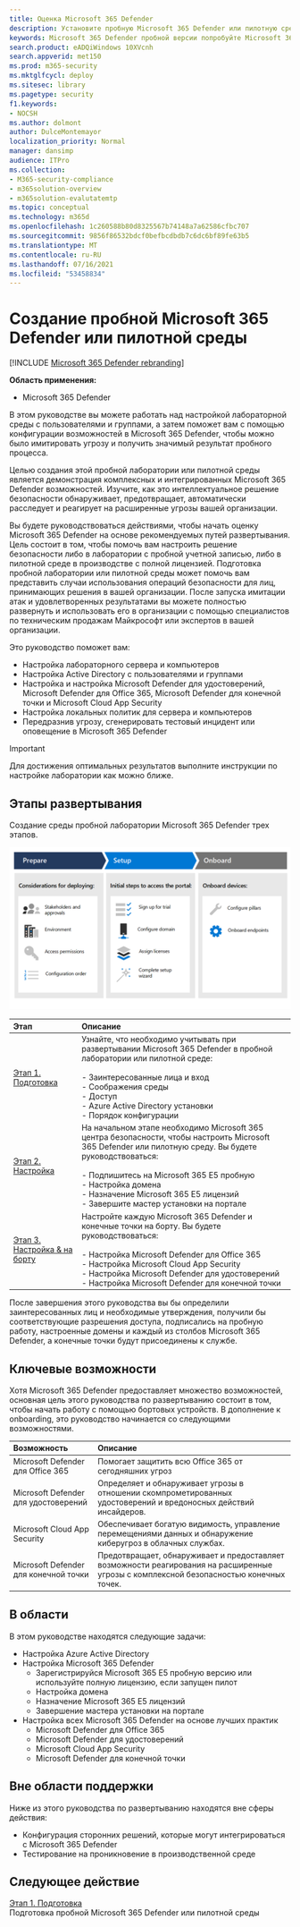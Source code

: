 ```yaml
---
title: Оценка Microsoft 365 Defender
description: Установите пробную Microsoft 365 Defender или пилотную среду, чтобы опробовать и испытать решение безопасности, предназначенное для защиты устройств, удостоверений, данных и приложений в организации.
keywords: Microsoft 365 Defender пробной версии попробуйте Microsoft 365 Defender, оцените Microsoft 365 Defender, Microsoft 365 Defender лаборатории оценки, пилот Microsoft 365 Defender, кибербезопасность, расширенные постоянные угрозы, безопасность предприятия, устройства, устройства, удостоверения, пользователей, данные, приложения, инциденты, автоматическое расследование и исправление, продвинутая охота
search.product: eADQiWindows 10XVcnh
search.appverid: met150
ms.prod: m365-security
ms.mktglfcycl: deploy
ms.sitesec: library
ms.pagetype: security
f1.keywords:
- NOCSH
ms.author: dolmont
author: DulceMontemayor
localization_priority: Normal
manager: dansimp
audience: ITPro
ms.collection:
- M365-security-compliance
- m365solution-overview
- m365solution-evalutatemtp
ms.topic: conceptual
ms.technology: m365d
ms.openlocfilehash: 1c260588b80d8325567b74148a7a62586cfbc707
ms.sourcegitcommit: 9856f86532bdcf0befbcdbdb7c6dc6bf89fe63b5
ms.translationtype: MT
ms.contentlocale: ru-RU
ms.lasthandoff: 07/16/2021
ms.locfileid: "53458834"
---
```

# <a name="create-a-microsoft-365-defender-trial-lab-or-pilot-environment"></a>Создание пробной Microsoft 365 Defender или пилотной среды 

[!INCLUDE [Microsoft 365 Defender rebranding](../includes/microsoft-defender.md)]


**Область применения:**
- Microsoft 365 Defender


В этом руководстве вы можете работать над настройкой лабораторной среды с пользователями и группами, а затем поможет вам с помощью конфигурации возможностей в Microsoft 365 Defender, чтобы можно было имитировать угрозу и получить значимый результат пробного процесса. 

Целью создания этой пробной лаборатории или пилотной среды является демонстрация комплексных и интегрированных Microsoft 365 Defender возможностей. Изучите, как это интеллектуальное решение безопасности обнаруживает, предотвращает, автоматически расследует и реагирует на расширенные угрозы вашей организации. 


Вы будете руководствоваться действиями, чтобы начать оценку Microsoft 365 Defender на основе рекомендуемых путей развертывания. Цель состоит в том, чтобы помочь вам настроить решение безопасности либо в лаборатории с пробной учетной записью, либо в пилотной среде в производстве с полной лицензией. Подготовка пробной лаборатории или пилотной среды может помочь вам представить случаи использования операций безопасности для лиц, принимающих решения в вашей организации. После запуска имитации атак и удовлетворенных результатами вы можете полностью развернуть и использовать его в организации с помощью специалистов по техническим продажам Майкрософт или экспертов в вашей организации. 

Это руководство поможет вам:
- Настройка лабораторного сервера и компьютеров
- Настройка Active Directory с пользователями и группами
- Настройка и настройка Microsoft Defender для удостоверений, Microsoft Defender для Office 365, Microsoft Defender для конечной точки и Microsoft Cloud App Security
- Настройка локальных политик для сервера и компьютеров
- Передразнив угрозу, сгенерировать тестовый инцидент или оповещение в Microsoft 365 Defender

>[!IMPORTANT]
>Для достижения оптимальных результатов выполните инструкции по настройке лаборатории как можно ближе.


## <a name="deployment-phases"></a>Этапы развертывания

Создание среды пробной лаборатории Microsoft 365 Defender трех этапов.

![Этапы развертывания: подготовка, настройка, бортовой](../../media/evaluation-guide-phases.png)

|Этап | Описание | 
|:-------|:-----|
|[Этап 1. Подготовка](prepare-m365d-eval.md)| Узнайте, что необходимо учитывать при развертывании Microsoft 365 Defender в пробной лаборатории или пилотной среде: <br><br>- Заинтересованные лица и вход <br> - Соображения среды <br>- Доступ <br>- Azure Active Directory установки <br> - Порядок конфигурации
|[Этап 2. Настройка](setup-m365deval.md)|  На начальном этапе необходимо Microsoft 365 центра безопасности, чтобы настроить Microsoft 365 Defender или пилотную среду. Вы будете руководствоваться:<br><br>- Подпишитесь на Microsoft 365 E5 пробную <br>  - Настройка домена<br>- Назначение Microsoft 365 E5 лицензий<br>- Завершите мастер установки на портале|
|[Этап 3. Настройка & на борту](config-m365d-eval.md) | Настройте каждую Microsoft 365 Defender и конечные точки на борту. Вы будете руководствоваться:<br><br>- Настройка Microsoft Defender для Office 365<br>- Настройка Microsoft Cloud App Security<br>- Настройка Microsoft Defender для удостоверений<br>- Настройка Microsoft Defender для конечной точки


После завершения этого руководства вы бы определили заинтересованных лиц и необходимые утверждения, получили бы соответствующие разрешения доступа, подписались на пробную работу, настроенные домены и каждый из столбов Microsoft 365 Defender, а конечные точки будут присоединены к службе.

## <a name="key-capabilities"></a>Ключевые возможности

Хотя Microsoft 365 Defender предоставляет множество возможностей, основная цель этого руководства по развертыванию состоит в том, чтобы начать работу с помощью бортовых устройств. В дополнение к onboarding, это руководство начинается со следующими возможностями.


Возможность | Описание 
:---|:---
Microsoft Defender для Office 365 | Помогает защитить всю Office 365 от сегодняшних угроз
Microsoft Defender для удостоверений | Определяет и обнаруживает угрозы в отношении скомпрометированных удостоверений и вредоносных действий инсайдеров.
Microsoft Cloud App Security | Обеспечивает богатую видимость, управление перемещениями данных и обнаружение киберугроз в облачных службах.
Microsoft Defender для конечной точки | Предотвращает, обнаруживает и предоставляет возможности реагирования на расширенные угрозы с комплексной безопасностью конечных точек.


## <a name="in-scope"></a>В области

В этом руководстве находятся следующие задачи:
-   Настройка Azure Active Directory
-   Настройка Microsoft 365 Defender
    -   Зарегистрируйся Microsoft 365 E5 пробную версию или используйте полную лицензию, если запущен пилот
    -   Настройка домена
    -   Назначение Microsoft 365 E5 лицензий
    -   Завершение мастера установки на портале
-   Настройка всех Microsoft 365 Defender на основе лучших практик
    -   Microsoft Defender для Office 365
    -   Microsoft Defender для удостоверений
    -   Microsoft Cloud App Security
    -   Microsoft Defender для конечной точки

## <a name="out-of-scope"></a>Вне области поддержки

Ниже из этого руководства по развертыванию находятся вне сферы действия:

-   Конфигурация сторонних решений, которые могут интегрироваться с Microsoft 365 Defender
-   Тестирование на проникновение в производственной среде

## <a name="next-step"></a>Следующее действие
[Этап 1. Подготовка](prepare-m365d-eval.md) 
<br> Подготовка пробной Microsoft 365 Defender или пилотной среды

